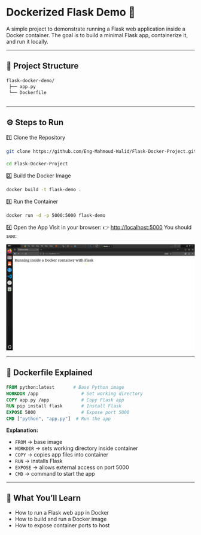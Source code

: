 # Dockerized Flask Demo 🐳

A simple project to demonstrate running a Flask web application inside a Docker container.
The goal is to build a minimal Flask app, containerize it, and run it locally.

---

## 📂 Project Structure

```
flask-docker-demo/
 ├── app.py
 └── Dockerfile
      
```

---

## ⚙️ Steps to Run

1️⃣ Clone the Repository

```bash
git clone https://github.com/Eng-Mahmoud-Walid/Flask-Docker-Project.git

cd Flask-Docker-Project
```

2️⃣ Build the Docker Image

```bash
docker build -t flask-demo .
```

3️⃣ Run the Container

```bash
docker run -d -p 5000:5000 flask-demo
```

4️⃣ Open the App
Visit in your browser: 👉 [http://localhost:5000](http://localhost:5000)
You should see:

![Screenshot](screenshot.png)

---

## 🐳 Dockerfile Explained

```dockerfile
FROM python:latest       # Base Python image
WORKDIR /app                # Set working directory
COPY app.py /app            # Copy Flask app
RUN pip install flask       # Install Flask
EXPOSE 5000                 # Expose port 5000
CMD ["python", "app.py"]  # Run the app
```

**Explanation:**

* `FROM` → base image
* `WORKDIR` → sets working directory inside container
* `COPY` → copies app files into container
* `RUN` → installs Flask
* `EXPOSE` → allows external access on port 5000
* `CMD` → command to start the app

---

## 🎯 What You’ll Learn

* How to run a Flask web app in Docker
* How to build and run a Docker image
* How to expose container ports to host

